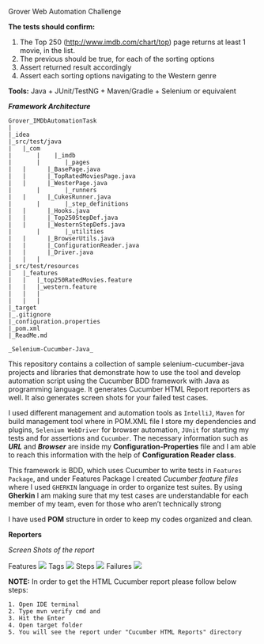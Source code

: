 Grover Web Automation Challenge

**The tests should confirm:**
1. The Top 250 (http://www.imdb.com/chart/top) page returns at least 1 movie, in the list.
2. The previous should be true, for each of the sorting options
3. Assert returned result accordingly
4. Assert each sorting options navigating to the Western genre

**Tools:**
   Java + JUnit/TestNG + Maven/Gradle + Selenium or equivalent


***Framework Architecture***

    Grover_IMDbAutomationTask
    |
    |_idea
    |_src/test/java
    |	|_com
    |       |    |_imdb
    |       |       |_pages
    |	|	   |_BasePage.java
    |	|	   |_TopRatedMoviesPage.java
    |	|	   |_WesterPage.java
    |       |       |_runners
    |	|	   |_CukesRunner.java
    |       |       |_step_definitions
    |	|	   |_Hooks.java
    |	|	   |_Top250StepDef.java
    |	|	   |_WesternStepDefs.java
    |       |       |_utilities
    |	|	   |_BrowserUtils.java
    |	|	   |_ConfigurationReader.java
    |	|	   |_Driver.java
    |   |   |   
    |_src/test/resources
    |	|_features
    |	|	|_top250RatedMovies.feature
    |	|	|_western.feature
    |   |   |
    |   |   |
    |_target
    |_.gitignore
    |_configuration.properties
    |_pom.xml
    |_ReadMe.md


`_Selenium-Cucumber-Java_ `

This repository contains a collection of sample selenium-cucumber-java projects and libraries that demonstrate how to use the tool and develop automation script using the Cucumber BDD framework with Java as programming language. It generates Cucumber HTML Report reporters as well. It also generates screen shots for your failed test cases.

I used different management and automation tools as `IntelliJ`, `Maven` for build management tool where in POM.XML file I store my dependencies and plugins, `Selenium WebDriver` for browser automation, `JUnit` for starting my tests and for assertions and `Cucumber`.
The necessary information such as _**URL**_ and **_Browser_** are inside my **Configuration-Properties** file and I am able to reach this information with the help of **Configuration Reader class**.

This framework is BDD, which uses Cucumber to write tests in `Features Package`, and under Features Package I created _Cucumber feature files_ where I used `GHERKIN` language in order to organize test suites. By using **Gherkin** I am making sure that my test cases are understandable for each member of my team, even for those who aren’t technically strong

I have used **POM** structure in order to keep my codes organized and clean.

**Reporters**

_Screen Shots of the report_

Features
![](../../Desktop/Feature.png)
Tags
![](../../Desktop/Tags.png)
Steps
<img src="../../Desktop/Steps.png"/>
Failures
![](../../Desktop/Failures.png)

**NOTE:**
In order to get the HTML Cucumber report please follow below steps:

    1. Open IDE terminal 
    2. Type mvn verify cmd and  
    3. Hit the Enter
    4. Open target folder 
    5. You will see the report under "Cucumber HTML Reports" directory


